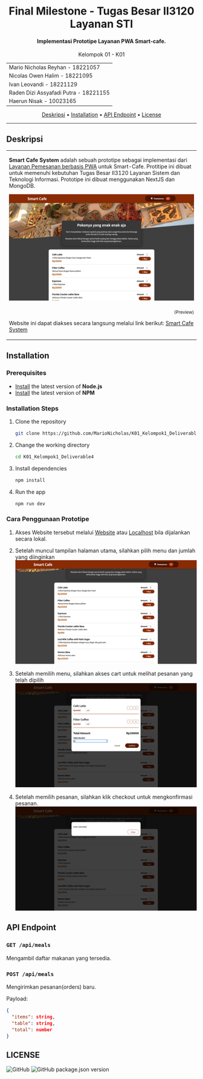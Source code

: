 <h1 align="center">
  Final Milestone - Tugas Besar II3120 Layanan STI
</h1>

<h4 align="center">Implementasi Prototipe Layanan PWA Smart-cafe.</h4>
<p align="center">Kelompok 01 - K01</p>

<table>
<tr><td>Mario Nicholas Reyhan - 18221057</td></tr>
<tr><td>Nicolas Owen Halim - 18221095</td></tr>
<tr><td>Ivan Leovandi - 18221129</td></tr>
<tr><td>Raden Dizi Assyafadi Putra - 18221155</td></tr>
<tr><td>Haerun Nisak - 10023165</td></tr>
</table>

<p align="center">
  <a href="#about">Deskripsi</a> •
  <a href="#installation">Installation</a> •
  <a href="#api-endpoint">API Endpoint</a> •
  <a href="#license">License</a>
</p>

---

## Deskripsi

<table>
<tr>
<td>
  
**Smart Cafe System** adalah sebuah prototipe sebagai implementasi dari [Layanan Pemesanan berbasis PWA](https://github.com/MarioNicholas/K01_Kelompok1_Deliverable4) untuk Smart-Cafe. Protitipe ini dibuat untuk memenuhi kebutuhan Tugas Besar II3120 Layanan Sistem dan Teknologi Informasi. Prototipe ini dibuat menggunakan NextJS dan MongoDB.

![Landing](/.github/images/Landing.jpg)
<p align="right">
<sub>(Preview)</sub>
</p>

Website ini dapat diakses secara langsung melalui link berikut: [Smart Cafe System](https://k01-kelompok1-deliverable4.vercel.app/)
</td>
</tr>
</table>

## Installation

### Prerequisites

* [Install](https://nodejs.org/en/download/) the latest version of **Node.js**
* [Install](https://www.npmjs.com/get-npm) the latest version of **NPM**

### Installation Steps

1. Clone the repository

    ```bash
    git clone https://github.com/MarioNicholas/K01_Kelompok1_Deliverable4.git
    ```

2. Change the working directory

    ```bash
    cd K01_Kelompok1_Deliverable4
    ```

3. Install dependencies

    ```bash
    npm install
    ```

4. Run the app

    ```bash
    npm run dev
    ```

### Cara Penggunaan Prototipe

1. Akses Website tersebut melalui [Website](https://k01-kelompok1-deliverable4.vercel.app/) atau [Localhost](https://k01-kelompok1-deliverable4.vercel.app/) bila dijalankan secara lokal.

2. Setelah muncul tampilan halaman utama, silahkan pilih menu dan jumlah yang diinginkan
![Buy](/.github/images/Buy.png)
3. Setelah memilih menu, silahkan akses cart untuk melihat pesanan yang telah dipilih
![Cart](/.github/images/Cart.png)
4. Setelah memilih pesanan, silahkan klik checkout untuk mengkonfirmasi pesanan.
![Confirmed](/.github/images/confirmed.png)

## API Endpoint

### `GET /api/meals`

Mengambil daftar makanan yang tersedia.

### `POST /api/meals`

Mengirimkan pesanan(orders) baru.

Payload:

```json
{
  "items": string,
  "table": string,
  "total": number
}
```

## LICENSE

![GitHub](https://img.shields.io/github/license/MarioNicholas/K01_Kelompok1_Deliverable4?style=flat-square) ![GitHub package.json version](https://img.shields.io/github/package-json/v/MarioNicholas/K01_Kelompok1_Deliverable4?style=flat-square)
